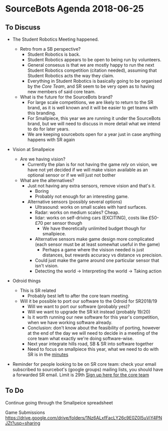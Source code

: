 # SourceBots Agenda 2018-06-25

## To Discuss

- The Student Robotics Meeting happened.
    - Retro from a SB perspective?
        - Student Robotics is back.
        - Student Robotics appears to be open to being run by volunteers.
        - General consesus is that we are mostly happy to run the next Student Robotics competition (citation needed), assuming that Student Robotics acts the way they claim.
        - Everything in Student Robotics is basically going to be organised by the *Core Team*, and SR seem to be very open as to having new members of said core team.
    - What is the future for the SourceBots brand?
        - For large scale competitions, we are likely to return to the SR brand, as it is well known and it will be easier to get teams with this branding.
        - For Smallpiece, this year we are running it under the SourceBots brand, but we will need to discuss in more detail what we intend to do for later years.
        - We are keeping sourcebots open for a year just in case anything happens with SR again
- Vision at Smallpeice
    - Are we having vision?
        - Currently the plan is for not having the game *rely* on vision, we have not yet decided if we will make vision available as an optional sensor or if we will just not bother 
    - What are the alternatives?
        - Just not having any extra sensors, remove vision and that's it.
            - Boring
            - Probably not enough for an interesting game.
        - Alternative sensors (possibly several options)
            - Ultrasound: works on small scales with hard surfaces.
            - Radar: works on medium scales? Cheap.
            - lidar: works on self-driving cars (EXCITING), costs like £50-£70 per sensor though
                - We have theoretically unlimited budget though for smallpiece.
            - Alternative sensors make game design more complicated (each sensor must be at least somewhat useful in the game)
                - Perhaps a game where the visison needed is just distances, but rewards accuracy vs distance vs precision.
            - Could just make the game around one particular sensor that isn't vision.
            - Detecting the world -> Interpreting the world -> Taking action
- Odroid things
    - This is SR related
        - Probably best left to after the core team meeting.
    - Will it be possible to port our software to the Odroid for SR2018/19
        - Will we want to port our software (probably yes)?
        - Will we want to upgrade the SR kit instead (probably 19/20)
        - Is it worth running our new software for this year's competition, when we have working software already.
        - Conclusion: don't know about the feasibility of porting, however at the end of the day we will need to decide in a meeting of the core team what exactly we're doing software-wise.
        - Next year integrate hills road, SB & SR into software together
        - Need to focus on smallpiece this year, what we need to do with SR is in the [minutes](https://github.com/sourcebots/minutes/blob/master/2018/2018-06-23_chat_with_student_robotics.md)

- Reminder for people looking to be on SR core team: check your email subscribed to sourcebot's (google groups) mailing lists, you should have a forwarded SR email. Limit is 29th [Sign up here for the core team](https://groups.google.com/forum/#!msg/sourcebots/LyooBSvU0FE/mcWdq7bqBgAJ)

## To Do

Continue going through the Smallpeice spreadsheet

Game Submissions
https://drive.google.com/drive/folders/1Nz6ALxfFacLY26c9E0Z0l5uViY4PNJZt?usp=sharing
